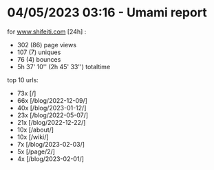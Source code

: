 # 04/05/2023 03:16 - Umami report
for www.shifeiti.com [24h] :

 - 302 (86) page views
 - 107 (7) uniques
 - 76 (4) bounces
 - 5h 37' 10'' (2h 45' 33'') totaltime


top 10 urls:
 - 73x [/]
 - 66x [/blog/2022-12-09/]
 - 40x [/blog/2023-01-12/]
 - 23x [/blog/2022-05-07/]
 - 21x [/blog/2022-12-22/]
 - 10x [/about/]
 - 10x [/wiki/]
 - 7x [/blog/2023-02-03/]
 - 5x [/page/2/]
 - 4x [/blog/2023-02-01/]


